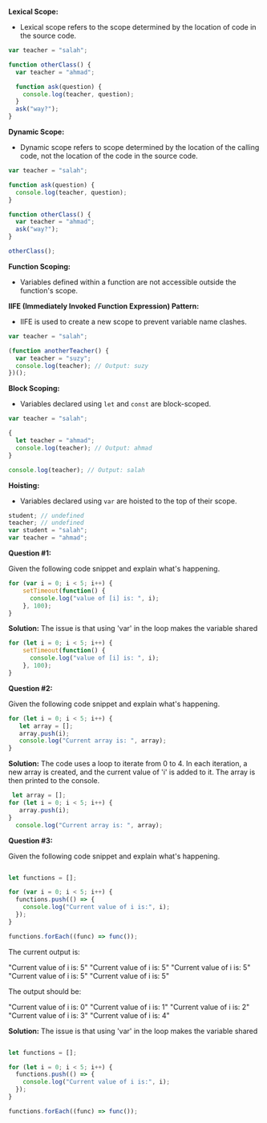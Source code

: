 
**Lexical Scope:**

- Lexical scope refers to the scope determined by the location of code in the source code.

```javascript
var teacher = "salah";

function otherClass() {
  var teacher = "ahmad";

  function ask(question) {
    console.log(teacher, question);
  }
  ask("way?");
}
```

**Dynamic Scope:**

- Dynamic scope refers to scope determined by the location of the calling code, not the location of the code in the source code.

```javascript
var teacher = "salah";

function ask(question) {
  console.log(teacher, question);
}

function otherClass() {
  var teacher = "ahmad";
  ask("way?");
}

otherClass();
```

**Function Scoping:**

- Variables defined within a function are not accessible outside the function's scope.

**IIFE (Immediately Invoked Function Expression) Pattern:**

- IIFE is used to create a new scope to prevent variable name clashes.

```javascript
var teacher = "salah";

(function anotherTeacher() {
  var teacher = "suzy";
  console.log(teacher); // Output: suzy
})();
```

**Block Scoping:**

- Variables declared using `let` and `const` are block-scoped.

```javascript
var teacher = "salah";

{
  let teacher = "ahmad";
  console.log(teacher); // Output: ahmad
}

console.log(teacher); // Output: salah
```

**Hoisting:**

- Variables declared using `var` are hoisted to the top of their scope.

```javascript
student; // undefined
teacher; // undefined
var student = "salah";
var teacher = "ahmad";
```


**Question #1:**

Given the following code snippet and explain what's happening.

```javascript
for (var i = 0; i < 5; i++) {
    setTimeout(function() {
      console.log("value of [i] is: ", i);
    }, 100);
}
```


**Solution:**
The issue is that using 'var' in the loop makes the variable shared

```javascript
for (let i = 0; i < 5; i++) {
    setTimeout(function() {
      console.log("value of [i] is: ", i);
    }, 100);
}
```


**Question #2:**

Given the following code snippet and explain what's happening.

```javascript
for (let i = 0; i < 5; i++) {
   let array = [];
   array.push(i);
   console.log("Current array is: ", array);
}
```

**Solution:**
The code uses a loop to iterate from 0 to 4. In each iteration, a new array is created, and the current value of 'i' is added to it. The array is then printed to the console.
```javascript
 let array = [];
for (let i = 0; i < 5; i++) {
   array.push(i);
}
  console.log("Current array is: ", array);
```


**Question #3:**

Given the following code snippet and explain what's happening.

```javascript

let functions = [];

for (var i = 0; i < 5; i++) {
  functions.push(() => {
    console.log("Current value of i is:", i);
  });
}

functions.forEach((func) => func());

```
The current output is:

"Current value of i is: 5" "Current value of i is: 5" "Current value of i is: 5" "Current value of i is: 5" "Current value of i is: 5"

The output should be:

"Current value of i is: 0" "Current value of i is: 1" "Current value of i is: 2" "Current value of i is: 3" "Current value of i is: 4"


**Solution:**
The issue is that using 'var' in the loop makes the variable shared

```javascript

let functions = [];

for (let i = 0; i < 5; i++) {
  functions.push(() => {
    console.log("Current value of i is:", i);
  });
}

functions.forEach((func) => func());

```
